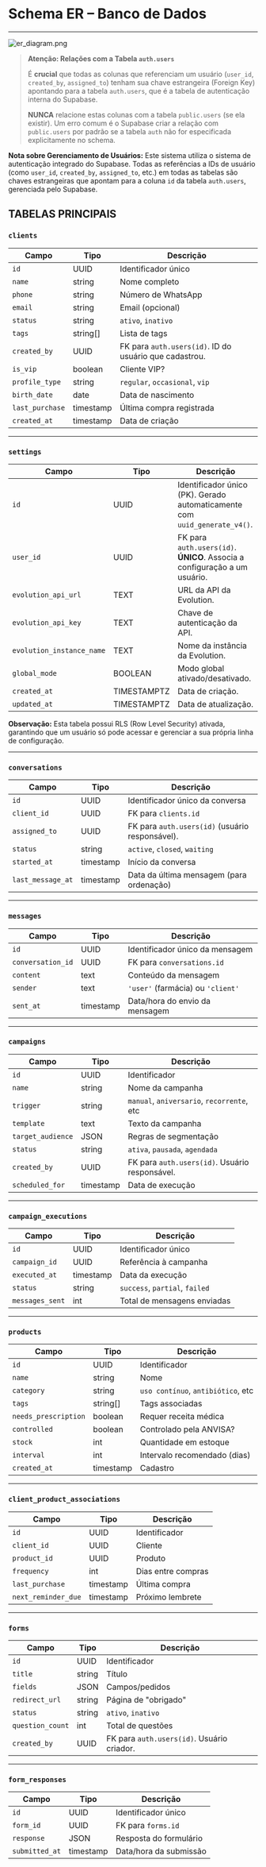 # Schema ER – Banco de Dados

---

![er_diagram.png](attachment:29fafcaa-892a-4420-9d80-e222452488d7:er_diagram.png)

> **Atenção: Relações com a Tabela `auth.users`**
>
> É **crucial** que todas as colunas que referenciam um usuário (`user_id`, `created_by`, `assigned_to`) tenham sua chave estrangeira (Foreign Key) apontando para a tabela `auth.users`, que é a tabela de autenticação interna do Supabase.
>
> **NUNCA** relacione estas colunas com a tabela `public.users` (se ela existir). Um erro comum é o Supabase criar a relação com `public.users` por padrão se a tabela `auth` não for especificada explicitamente no schema.

**Nota sobre Gerenciamento de Usuários:**
Este sistema utiliza o sistema de autenticação integrado do Supabase. Todas as referências a IDs de usuário (como `user_id`, `created_by`, `assigned_to`, etc.) em todas as tabelas são chaves estrangeiras que apontam para a coluna `id` da tabela `auth.users`, gerenciada pelo Supabase.

## TABELAS PRINCIPAIS

### `clients`

| Campo | Tipo | Descrição |
| --- | --- | --- |
| `id` | UUID | Identificador único |
| `name` | string | Nome completo |
| `phone` | string | Número de WhatsApp |
| `email` | string | Email (opcional) |
| `status` | string | `ativo`, `inativo` |
| `tags` | string[] | Lista de tags |
| `created_by` | UUID | FK para `auth.users(id)`. ID do usuário que cadastrou. |
| `is_vip` | boolean | Cliente VIP? |
| `profile_type` | string | `regular`, `occasional`, `vip` |
| `birth_date` | date | Data de nascimento |
| `last_purchase` | timestamp | Última compra registrada |
| `created_at` | timestamp | Data de criação |

---

### `settings`

| Campo | Tipo | Descrição |
| --- | --- | --- |
| `id` | UUID | Identificador único (PK). Gerado automaticamente com `uuid_generate_v4()`. |
| `user_id` | UUID | FK para `auth.users(id)`. **ÚNICO**. Associa a configuração a um usuário. |
| `evolution_api_url` | TEXT | URL da API da Evolution. |
| `evolution_api_key` | TEXT | Chave de autenticação da API. |
| `evolution_instance_name` | TEXT | Nome da instância da Evolution. |
| `global_mode` | BOOLEAN | Modo global ativado/desativado. |
| `created_at` | TIMESTAMPTZ | Data de criação. |
| `updated_at` | TIMESTAMPTZ | Data de atualização. |

**Observação:** Esta tabela possui RLS (Row Level Security) ativada, garantindo que um usuário só pode acessar e gerenciar a sua própria linha de configuração.

---

### `conversations`

| Campo | Tipo | Descrição |
| --- | --- | --- |
| `id` | UUID | Identificador único da conversa |
| `client_id` | UUID | FK para `clients.id` |
| `assigned_to` | UUID | FK para `auth.users(id)` (usuário responsável). |
| `status` | string | `active`, `closed`, `waiting` |
| `started_at` | timestamp | Início da conversa |
| `last_message_at` | timestamp | Data da última mensagem (para ordenação) |

---

### `messages`

| Campo | Tipo | Descrição |
| --- | --- | --- |
| `id` | UUID | Identificador único da mensagem |
| `conversation_id` | UUID | FK para `conversations.id` |
| `content` | text | Conteúdo da mensagem |
| `sender` | text | `'user'` (farmácia) ou `'client'` |
| `sent_at` | timestamp | Data/hora do envio da mensagem |

---

### `campaigns`

| Campo | Tipo | Descrição |
| --- | --- | --- |
| `id` | UUID | Identificador |
| `name` | string | Nome da campanha |
| `trigger` | string | `manual`, `aniversario`, `recorrente`, etc |
| `template` | text | Texto da campanha |
| `target_audience` | JSON | Regras de segmentação |
| `status` | string | `ativa`, `pausada`, `agendada` |
| `created_by` | UUID | FK para `auth.users(id)`. Usuário responsável. |
| `scheduled_for` | timestamp | Data de execução |

---

### `campaign_executions`

| Campo | Tipo | Descrição |
| --- | --- | --- |
| `id` | UUID | Identificador único |
| `campaign_id` | UUID | Referência à campanha |
| `executed_at` | timestamp | Data da execução |
| `status` | string | `success`, `partial`, `failed` |
| `messages_sent` | int | Total de mensagens enviadas |

---

### `products`

| Campo | Tipo | Descrição |
| --- | --- | --- |
| `id` | UUID | Identificador |
| `name` | string | Nome |
| `category` | string | `uso contínuo`, `antibiótico`, etc |
| `tags` | string[] | Tags associadas |
| `needs_prescription` | boolean | Requer receita médica |
| `controlled` | boolean | Controlado pela ANVISA? |
| `stock` | int | Quantidade em estoque |
| `interval` | int | Intervalo recomendado (dias) |
| `created_at` | timestamp | Cadastro |

---

### `client_product_associations`

| Campo | Tipo | Descrição |
| --- | --- | --- |
| `id` | UUID | Identificador |
| `client_id` | UUID | Cliente |
| `product_id` | UUID | Produto |
| `frequency` | int | Dias entre compras |
| `last_purchase` | timestamp | Última compra |
| `next_reminder_due` | timestamp | Próximo lembrete |

---

### `forms`

| Campo | Tipo | Descrição |
| --- | --- | --- |
| `id` | UUID | Identificador |
| `title` | string | Título |
| `fields` | JSON | Campos/pedidos |
| `redirect_url` | string | Página de "obrigado" |
| `status` | string | `ativo`, `inativo` |
| `question_count` | int | Total de questões |
| `created_by` | UUID | FK para `auth.users(id)`. Usuário criador. |

---

### `form_responses`

| Campo | Tipo | Descrição |
| --- | --- | --- |
| `id` | UUID | Identificador único |
| `form_id` | UUID | FK para `forms.id` |
| `response` | JSON | Resposta do formulário |
| `submitted_at` | timestamp | Data/hora da submissão |